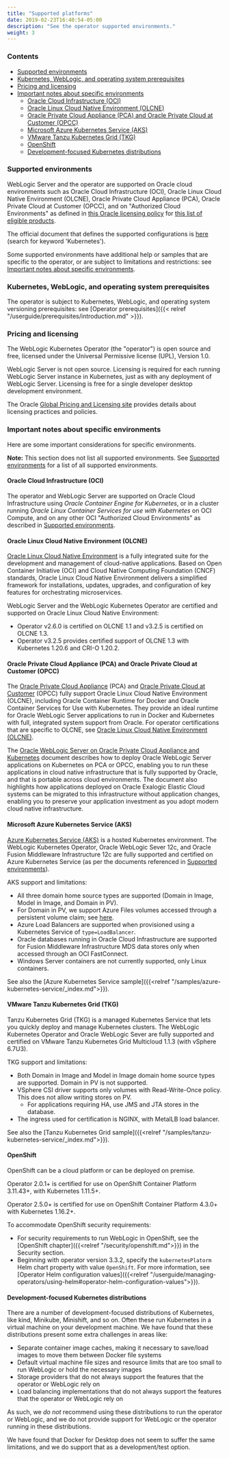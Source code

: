 ```yaml
---
title: "Supported platforms"
date: 2019-02-23T16:40:54-05:00
description: "See the operator supported environments."
weight: 3
---
```


### Contents

- [Supported environments](#supported-environments)
- [Kubernetes, WebLogic, and operating system prerequisites](#kubernetes-weblogic-and-operating-system-prerequisites)
- [Pricing and licensing](#pricing-and-licensing)
- [Important notes about specific environments](#important-notes-about-specific-environments)
  - [Oracle Cloud Infrastructure (OCI)](#oracle-cloud-infrastructure-oci)
  - [Oracle Linux Cloud Native Environment (OLCNE)](#oracle-linux-cloud-native-environment-olcne)
  - [Oracle Private Cloud Appliance (PCA) and Oracle Private Cloud at Customer (OPCC)](#oracle-private-cloud-appliance-pca-and-oracle-private-cloud-at-customer-opcc)
  - [Microsoft Azure Kubernetes Service (AKS)](#microsoft-azure-kubernetes-service-aks)
  - [VMware Tanzu Kubernetes Grid (TKG)](#vmware-tanzu-kubernetes-grid-tkg)
  - [OpenShift](#openshift)
  - [Development-focused Kubernetes distributions](#development-focused-kubernetes-distributions)

### Supported environments

WebLogic Server and the operator are supported on 
Oracle cloud environments such as
Oracle Cloud Infrastructure (OCI),
Oracle Linux Cloud Native Environment (OLCNE),
Oracle Private Cloud Appliance (PCA),
Oracle Private Cloud at Customer (OPCC),
and on "Authorized Cloud Environments" as defined in
[this Oracle licensing policy](https://www.oracle.com/assets/cloud-licensing-070579.pdf)
for [this list of eligible products](http://www.oracle.com/us/corporate/pricing/authorized-cloud-environments-3493562.pdf).

The official document that defines the supported configurations
is [here](https://www.oracle.com/middleware/technologies/ias/oracleas-supported-virtualization.html) 
(search for keyword 'Kubernetes').

Some supported environments have additional help or samples that are specific
to the operator, or are subject to limitations and restrictions: see
[Important notes about specific environments](#important-notes-about-specific-environments).

### Kubernetes, WebLogic, and operating system prerequisites

The operator is subject to Kubernetes, WebLogic, and operating system versioning prerequisites:
see [Operator prerequisites]({{< relref "/userguide/prerequisites/introduction.md" >}}).

### Pricing and licensing

The WebLogic Kubernetes Operator (the "operator") is open source and free,
licensed under the Universal Permissive license (UPL), Version 1.0.

WebLogic Server is not open source.
Licensing is required for each running WebLogic Server instance in Kubernetes,
just as with any deployment of WebLogic Server.
Licensing is free for a single developer desktop development environment.

The Oracle [Global Pricing and Licensing site](https://www.oracle.com/corporate/pricing/specialty-topics.html)
provides details about licensing practices and policies.

### Important notes about specific environments

Here are some important considerations for specific environments.

**Note:** This section does not list all supported environments.
See [Supported environments](#supported-environments)
for a list of all supported environments.

#### Oracle Cloud Infrastructure (OCI)

The operator and WebLogic Server are supported on Oracle Cloud
Infrastructure using *Oracle Container Engine for Kubernetes*, or in a cluster running *Oracle Linux
Container Services for use with Kubernetes* on OCI Compute, and on
any other OCI "Authorized Cloud Environments"
as described in [Supported environments](#supported-environments).

#### Oracle Linux Cloud Native Environment (OLCNE)

[Oracle Linux Cloud Native Environment](https://docs.oracle.com/en/operating-systems/olcne/) is a fully integrated suite for the development and management of cloud-native applications. Based on Open Container Initiative (OCI) and Cloud Native Computing Foundation (CNCF) standards, Oracle Linux Cloud Native Environment delivers a simplified framework for installations, updates, upgrades, and configuration of key features for orchestrating microservices.

WebLogic Server and the WebLogic Kubernetes Operator are certified and supported on Oracle Linux Cloud Native Environment:
- Operator v2.6.0 is certified on OLCNE 1.1 and v3.2.5 is certified on OLCNE 1.3.
- Operator v3.2.5 provides certified support of OLCNE 1.3 with Kubernetes 1.20.6 and CRI-O 1.20.2.

#### Oracle Private Cloud Appliance (PCA) and Oracle Private Cloud at Customer (OPCC)

The [Oracle Private Cloud Appliance](https://www.oracle.com/servers/technologies/private-cloud-appliance.html) (PCA)
and
[Oracle Private Cloud at Customer](https://docs.oracle.com/en/cloud/cloud-at-customer/private-cloud-at-customer/index.html) (OPCC)
fully support Oracle
Linux Cloud Native Environment (OLCNE), including Oracle Container Runtime for Docker and
Oracle Container Services for Use with Kubernetes.  They provide an ideal runtime for Oracle
WebLogic Server applications to run in Docker and Kubernetes with full, integrated system
support from Oracle. For operator certifications that are specific
to OLCNE, see [Oracle Linux Cloud Native Environment (OLCNE)](#oracle-linux-cloud-native-environment-olcne).

The [Oracle WebLogic Server on Oracle Private Cloud Appliance and Kubernetes](https://www.oracle.com/a/ocom/docs/engineered-systems/oracle-weblogic-server-on-pca.pdf)
document describes how to deploy Oracle WebLogic Server applications on Kubernetes
on PCA or OPCC, enabling you to run
these applications in cloud native infrastructure that is fully supported by Oracle, and that is
portable across cloud environments.
The document also highlights how applications deployed on
Oracle Exalogic Elastic Cloud systems can be migrated to this infrastructure without application
changes, enabling you to preserve your application investment as you adopt modern cloud
native infrastructure. 

#### Microsoft Azure Kubernetes Service (AKS)

[Azure Kubernetes Service (AKS)](https://docs.microsoft.com/en-us/azure/aks/) is a hosted Kubernetes environment.  The WebLogic Kubernetes
Operator, Oracle WebLogic Sever 12c, and Oracle Fusion Middleware Infrastructure 12c are fully supported and certified on Azure Kubernetes Service (as per the documents
referenced in [Supported environments](#supported-environments)).

AKS support and limitations:

* All three domain home source types are supported (Domain in Image, Model in Image, and Domain in PV).
* For Domain in PV, we support Azure Files volumes accessed through
  a persistent volume claim; see [here](https://docs.microsoft.com/en-us/azure/aks/azure-files-volume).
* Azure Load Balancers are supported when provisioned using a Kubernetes Service of `type=LoadBalancer`.
* Oracle databases running in Oracle Cloud Infrastructure are supported for Fusion Middleware
  Infrastructure MDS data stores only when accessed through an OCI FastConnect.
* Windows Server containers are not currently supported, only Linux containers.

See also the [Azure Kubernetes Service sample]({{<relref "/samples/azure-kubernetes-service/_index.md">}}).

#### VMware Tanzu Kubernetes Grid (TKG)

Tanzu Kubernetes Grid (TKG) is a managed Kubernetes Service that lets you quickly deploy and manage Kubernetes clusters. The WebLogic Kubernetes
Operator and Oracle WebLogic Sever are fully supported and certified on VMware Tanzu Kubernetes Grid Multicloud 1.1.3 (with vSphere 6.7U3).

TKG support and limitations:

* Both Domain in Image and Model in Image domain home source types are supported. Domain in PV is not supported.
* VSphere CSI driver supports only volumes with Read-Write-Once policy. This does not allow writing stores on PV.  
   * For applications requiring HA, use JMS and JTA stores in the database.
* The ingress used for certification is NGINX, with MetalLB load balancer.

See also the [Tanzu Kubernetes Grid sample]({{<relref "/samples/tanzu-kubernetes-service/_index.md">}}).

#### OpenShift

OpenShift can be a cloud platform or can be deployed on premise.

Operator 2.0.1+ is certified for use on OpenShift Container Platform 3.11.43+, with Kubernetes 1.11.5+.  

Operator 2.5.0+ is certified for use on OpenShift Container Platform 4.3.0+ with Kubernetes 1.16.2+.

To accommodate OpenShift security requirements:
- For security requirements to run WebLogic in OpenShift, see the [OpenShift chapter]({{<relref "/security/openshift.md">}}) in the Security section.
- Beginning with operator version 3.3.2, specify the `kubernetesPlatorm` Helm chart property with value `OpenShift`. For more information, see [Operator Helm configuration values]({{<relref "/userguide/managing-operators/using-helm#operator-helm-configuration-values">}}).

#### Development-focused Kubernetes distributions

There are a number of development-focused distributions of Kubernetes, like kind, Minikube, Minishift, and so on.
Often these run Kubernetes in a virtual machine on your development machine.  We have found that these distributions
present some extra challenges in areas like:

* Separate container image caches, making it necessary to save/load images to move them between Docker file systems
* Default virtual machine file sizes and resource limits that are too small to run WebLogic or hold the necessary images
* Storage providers that do not always support the features that the operator or WebLogic rely on
* Load balancing implementations that do not always support the features that the operator or WebLogic rely on

As such, we *do not* recommend using these distributions to run the operator or WebLogic, and we do not
provide support for WebLogic or the operator running in these distributions.

We have found that Docker for Desktop does not seem to suffer the same limitations, and we do support that as a
development/test option.
